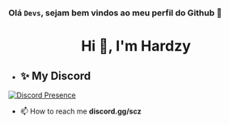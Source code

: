 ### Olá <code>Devs</code>, sejam bem vindos ao meu perfil do Github 👋

<h1 align="center">Hi 👋, I'm Hardzy</h1>

- ## ✨ **My Discord** <br>

[![Discord Presence](https://lanyard.cnrad.dev/api/1234552086499430444)](https://discord.com/users/1234552086499430444)

- 📫 How to reach me **discord.gg/scz**
